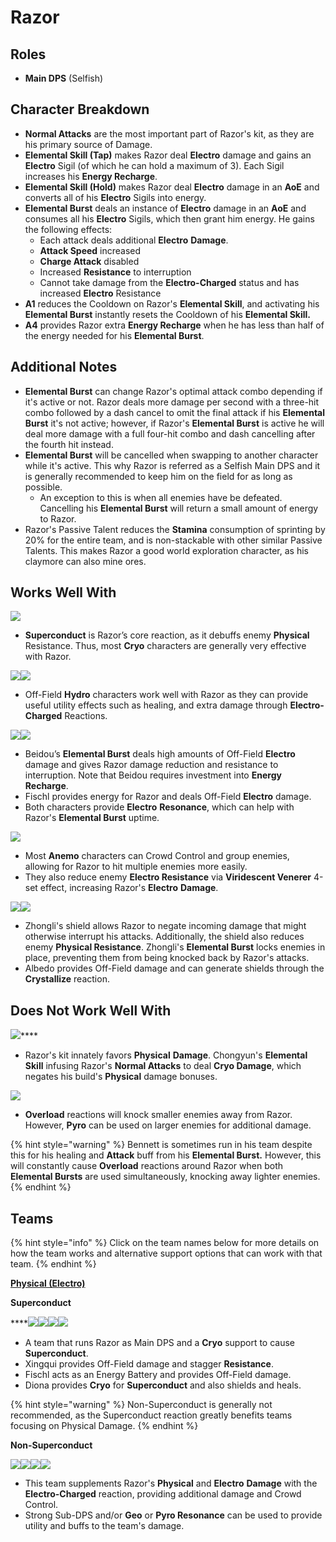 # Razor

## Roles

* **Main DPS** (Selfish)

## Character Breakdown

* **Normal Attacks** are the most important part of Razor's kit, as they are his primary source of Damage.
* **Elemental Skill (Tap)** makes Razor deal **Electro** damage and gains an **Electro** Sigil (of which he can hold a maximum of 3). Each Sigil increases his **Energy Recharge**.
* **Elemental Skill (Hold)** makes Razor deal **Electro** damage in an **AoE** and converts all of his **Electro** Sigils into energy.
* **Elemental Burst** deals an instance of **Electro** damage in an **AoE** and consumes all his **Electro** Sigils, which then grant him energy. He gains the following effects:
  * Each attack deals additional **Electro** **Damage**.
  * **Attack Speed** increased
  * **Charge Attack** disabled
  * Increased **Resistance** to interruption
  * Cannot take damage from the **Electro-Charged** status and has increased **Electro** Resistance
* **A1** reduces the Cooldown on Razor's **Elemental Skill**, and activating his **Elemental Burst** instantly resets the Cooldown of his **Elemental Skill.**
* **A4** provides Razor extra **Energy Recharge** when he has less than half of the energy needed for his **Elemental Burst**.

## Additional Notes

* **Elemental Burst** can change Razor's optimal attack combo depending if it's active or not. Razor deals more damage per second with a three-hit combo followed by a dash cancel to omit the final attack if his **Elemental Burst** it's not active; however, if Razor's **Elemental Burst** is active he will deal more damage with a full four-hit combo and dash cancelling after the fourth hit instead.
* **Elemental Burst** will be cancelled when swapping to another character while it's active. This why Razor is referred as a Selfish Main DPS and it is generally recommended to keep him on the field for as long as possible.
  * An exception to this is when all enemies have be defeated. Cancelling his **Elemental Burst** will return a small amount of energy to Razor.
* Razor's Passive Talent reduces the **Stamina** consumption of sprinting by 20% for the entire team, and is non-stackable with other similar Passive Talents. This makes Razor a good world exploration character, as his claymore can also mine ores.

## Works Well With

![](../../.gitbook/assets/Element\_Cryo.webp)

* **Superconduct** is Razor’s core reaction, as it debuffs enemy **Physical** Resistance. Thus, most **Cryo** characters are generally very effective with Razor.

![](../../.gitbook/assets/UI\_AvatarIcon\_Xingqiu.png)![](../../.gitbook/assets/UI\_AvatarIcon\_Barbara.png)

* Off-Field **Hydro** characters work well with Razor as they can provide useful utility effects such as healing, and extra damage through **Electro-Charged** Reactions.

![](../../.gitbook/assets/UI\_AvatarIcon\_Beidou.png)![](../../.gitbook/assets/UI\_AvatarIcon\_Fischl.png)

* Beidou’s **Elemental Burst** deals high amounts of Off-Field **Electro** damage and gives Razor damage reduction and resistance to interruption. Note that Beidou requires investment into **Energy Recharge**.
* Fischl provides energy for Razor and deals Off-Field **Electro** damage.
* Both characters provide **Electro** **Resonance**, which can help with Razor's **Elemental Burst** uptime.

![](../../.gitbook/assets/Element\_Anemo.webp)

* Most **Anemo** characters can Crowd Control and group enemies, allowing for Razor to hit multiple enemies more easily.
* They also reduce enemy **Electro Resistance** via **Viridescent Venerer** 4-set effect, increasing Razor's **Electro** **Damage**.

![](../../.gitbook/assets/UI\_AvatarIcon\_Zhongli.png)![](../../.gitbook/assets/UI\_AvatarIcon\_Albedo.png)

* Zhongli's shield allows Razor to negate incoming damage that might otherwise interrupt his attacks. Additionally, the shield also reduces enemy **Physical Resistance**. Zhongli's **Elemental Burst** locks enemies in place, preventing them from being knocked back by Razor's attacks.
* Albedo provides Off-Field damage and can generate shields through the **Crystallize** reaction.

## **Does Not Work Well With**

![](../../.gitbook/assets/UI\_AvatarIcon\_Chongyun.png)****

* Razor's kit innately favors **Physical** **Damage**. Chongyun's **Elemental Skill** infusing Razor's **Normal Attacks** to deal **Cryo Damage**, which negates his build's **Physical** damage bonuses.

![](../../.gitbook/assets/Element\_Pyro.webp)

* **Overload** reactions will knock smaller enemies away from Razor. However, **Pyro** can be used on larger enemies for additional damage.

{% hint style="warning" %}
Bennett is sometimes run in his team despite this for his healing and **Attack** buff from his **Elemental Burst.** However, this will constantly cause **Overload** reactions around Razor when both **Elemental Bursts** are used simultaneously, knocking away lighter enemies.
{% endhint %}

## **Teams**

{% hint style="info" %}
Click on the team names below for more details on how the team works and alternative support options that can work with that team.
{% endhint %}

****[**Physical (Electro)**](../../teams/physical.md)****

**Superconduct**

****![](../../.gitbook/assets/UI\_AvatarIcon\_Razor.png)![](../../.gitbook/assets/UI\_AvatarIcon\_Xingqiu.png)![](../../.gitbook/assets/UI\_AvatarIcon\_Fischl.png)![](../../.gitbook/assets/UI\_AvatarIcon\_Diona.png)

* A team that runs Razor as Main DPS and a **Cryo** support to cause **Superconduct**.
* Xingqui provides Off-Field damage and stagger **Resistance**.
* Fischl acts as an Energy Battery and provides Off-Field damage.
* Diona provides **Cryo** for **Superconduct** and also shields and heals.&#x20;



{% hint style="warning" %}
Non-Superconduct is generally not recommended, as the Superconduct reaction greatly benefits teams focusing on Physical Damage.
{% endhint %}

**Non-Superconduct**

![](../../.gitbook/assets/UI\_AvatarIcon\_Razor.png)![](../../.gitbook/assets/UI\_AvatarIcon\_Xingqiu.png)![](../../.gitbook/assets/UI\_AvatarIcon\_Albedo.png)![](../../.gitbook/assets/UI\_AvatarIcon\_Zhongli.png)

* This team supplements Razor's **Physical** and **Electro** **Damage** with the **Electro-Charged** reaction, providing additional damage and Crowd Control.
* Strong Sub-DPS and/or **Geo** or **Pyro Resonance** can be used to provide utility and buffs to the team's damage.
